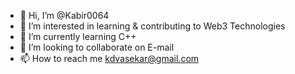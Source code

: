 - 👋 Hi, I’m @Kabir0064
- 👀 I’m interested in learning & contributing to Web3 Technologies
- 🌱 I’m currently learning C++
- 💞️ I’m looking to collaborate on E-mail
- 📫 How to reach me kdvasekar@gmail.com

<!---
Kabir0064/Kabir0064 is a ✨ special ✨ repository because its `README.md` (this file) appears on your GitHub profile.
You can click the Preview link to take a look at your changes.
--->
